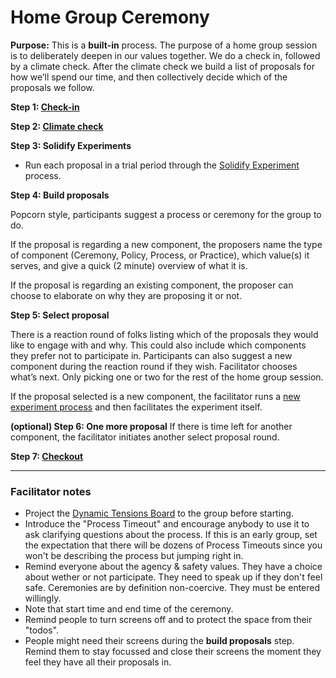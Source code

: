 # Home Group Ceremony

**Purpose:**  This is a **built-in** process. The purpose of a home group session is to deliberately deepen in our values together. We do a check in, followed by a climate check. After the climate check we build a list of proposals for how we’ll spend our time, and then collectively decide which of the proposals we follow.  


**Step 1: [Check-in](Check-in.md)**

**Step 2: [Climate check](Climate-check.md)**

**Step 3: Solidify Experiments**

- Run each proposal in a trial period through the [Solidify Experiment](/Processes/Solidify_Experiment.md) process.

**Step 4: Build proposals**

Popcorn style, participants suggest a process or ceremony for the group to do.

If the proposal is regarding a new component, the proposers name the type of component (Ceremony, Policy, Process, or Practice), which value(s) it serves, and give a quick (2 minute) overview of what it is.

If the proposal is regarding an existing component, the proposer can choose to elaborate on why they are proposing it or not.


**Step 5: Select proposal**

There is a reaction round of folks listing which of the proposals they would like to engage with and why. This could also include which components they prefer not to participate in. Participants can also suggest a new component during the reaction round if they wish. Facilitator chooses what’s next. Only picking one or two for the rest of the home group session.

If the proposal selected is a new component, the facilitator runs a [new experiment process](/Processes/New-experiment.md) and then facilitates the experiment itself.

**(optional) Step 6: One more proposal**
If there is time left for another component, the facilitator initiates another select proposal round.

**Step 7: [Checkout](Check-out.md)**

---

### Facilitator notes

- Project the [Dynamic Tensions Board](https://docs.google.com/spreadsheets/d/1kTIV5f3U12BuIRzlgTiETbE0OTMRWiAtKgXdROvLcAY/edit#gid=773629604) to the group before starting.
- Introduce the "Process Timeout" and encourage anybody to use it to ask clarifying questions about the process. If this is an early group, set the expectation that there will be dozens of Process Timeouts since you won't be describing the process but jumping right in.
- Remind everyone about the agency & safety values. They have a choice about wether or not participate. They need to speak up if they don't feel safe. Ceremonies are by definition non-coercive. They must be entered willingly.
- Note that start time and end time of the ceremony.
- Remind people to turn screens off and to protect the space from their "todos".
- People might need their screens during the **build proposals** step. Remind them to stay focussed and close their screens the moment they feel they have all their proposals in.
